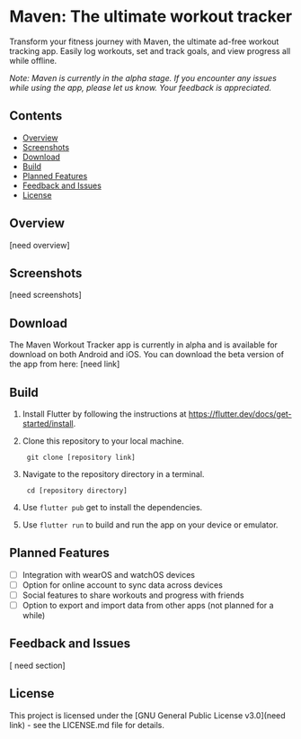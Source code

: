 # Maven: The ultimate workout tracker

Transform your fitness journey with Maven, the ultimate ad-free workout tracking app. Easily log workouts, set and track goals, and view progress all while offline.

*Note: Maven is currently in the alpha stage. If you encounter any issues while using the app, please let us know. Your feedback is appreciated.*

## Contents

- [Overview](#overview)
- [Screenshots](#screenshots)
- [Download](#download)
- [Build](#build)
- [Planned Features](#planned-features)
- [Feedback and Issues](#feedback-and-issues)
- [License](#license)

## Overview

[need overview]


## Screenshots

[need screenshots]

## Download

The Maven Workout Tracker app is currently in alpha and is available for download on both Android and
iOS. You can download the beta version of the app from here:
[need link]

## Build

1. Install Flutter by following the instructions at https://flutter.dev/docs/get-started/install.

2. Clone this repository to your local machine.

        git clone [repository link]

3. Navigate to the repository directory in a terminal.

        cd [repository directory]

4. Use `flutter pub` get to install the dependencies.

5. Use `flutter run` to build and run the app on your device or emulator.

## Planned Features

- [ ] Integration with wearOS and watchOS devices
- [ ] Option for online account to sync data across devices
- [ ] Social features to share workouts and progress with friends
- [ ] Option to export and import data from other apps (not planned for a while)

## Feedback and Issues

[ need section]

## License

This project is licensed under the [GNU General Public License v3.0](need link) - see the LICENSE.md
file for details.
